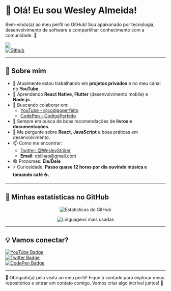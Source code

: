 # 👋 Olá! Eu sou Wesley Almeida!

Bem-vindo(a) ao meu perfil no GitHub! Sou apaixonado por tecnologia, desenvolvimento de software e compartilhar conhecimento com a comunidade. 🚀

![](https://visitor-badge.laobi.icu/badge?page_id=Codigoperfeito)  
[![Github](https://img.shields.io/github/followers/codigoperfeito?label=Follow&style=social)](https://github.com/codigoperfeito)

---

## 🚀 Sobre mim
- 🔭 Atualmente estou trabalhando em **projetos privados** e no meu canal no **YouTube**.  
- 🌱 Aprendendo **React Native**, **Flutter** (desenvolvimento mobile) e **Node.js**.  
- 👯 Buscando colaborar em:
  - [YouTube - @codigoperfeito](https://www.youtube.com/channel/UCTWnlBATwfYnz8rRWNeX1cQ)  
  - [CodePen - CodigoPerfeito](https://codepen.io/codigoperfeito)  
- 🤔 Sempre em busca de boas recomendações de **livros e documentações**.  
- 💬 Me pergunte sobre **React**, **JavaScript** e boas práticas em desenvolvimento.  
- 📫 Como me encontrar:
  - [Twitter: @WesleyStriker](https://twitter.com/wesleystriker)  
  - **Email**: obilhao@gmail.com  
- 😄 Pronomes: **Ele/Dele**  
- ⚡ Curiosidade: **Passo quase 12 horas por dia ouvindo música e tomando café ☕.**

---

## 🌟 Minhas estatísticas no GitHub

<p align="center">
  <img src="https://github-readme-stats.vercel.app/api?username=codigoperfeito&show_icons=true&title_color=ffffff&icon_color=bb2acf&text_color=daf7dc&bg_color=191919" alt="Estatísticas do GitHub">
</p>

<p align="center">
  <img src="https://github-readme-stats.vercel.app/api/top-langs/?username=codigoperfeito&theme=tokyonight" alt="Linguagens mais usadas">
</p>

---

## 💡 Vamos conectar?

[![YouTube Badge](https://img.shields.io/badge/-YouTube-red?style=flat-square&logo=YouTube&logoColor=white&link=https://www.youtube.com/channel/UCTWnlBATwfYnz8rRWNeX1cQ)](https://www.youtube.com/channel/UCTWnlBATwfYnz8rRWNeX1cQ)  
[![Twitter Badge](https://img.shields.io/badge/-Twitter-blue?style=flat-square&logo=Twitter&logoColor=white&link=https://twitter.com/wesleystriker)](https://twitter.com/wesleystriker)  
[![CodePen Badge](https://img.shields.io/badge/-CodePen-black?style=flat-square&logo=CodePen&logoColor=white&link=https://codepen.io/codigoperfeito)](https://codepen.io/codigoperfeito)

---

🎉 Obrigado(a) pela visita ao meu perfil! Fique à vontade para explorar meus repositórios e entrar em contato comigo. Vamos criar algo incrível juntos! 🚀

